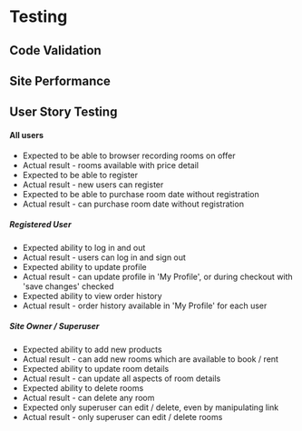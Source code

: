 # Testing

## Code Validation

## Site Performance

## User Story Testing

#### All users

+ Expected to be able to browser recording rooms on offer
+ Actual result - rooms available with price detail
+ Expected to be able to register
+ Actual result - new users can register
+ Expected to be able to purchase room date without registration
+ Actual result - can purchase room date without registration

##### Registered User

+ Expected ability to log in and out
+ Actual result - users can log in and sign out
+ Expected ability to update profile
+ Actual result - can update profile in 'My Profile', or during checkout with 'save changes' checked
+ Expected ability to view order history
+ Actual result - order history available in 'My Profile' for each user

##### Site Owner / Superuser

+ Expected ability to add new products
+ Actual result - can add new rooms which are available to book / rent
+ Expected ability to update room details
+ Actual result - can update all aspects of room details
+ Expected ability to delete rooms
+ Actual result - can delete any room 
+ Expected only superuser can edit / delete, even by manipulating link
+ Actual result - only superuser can edit / delete rooms